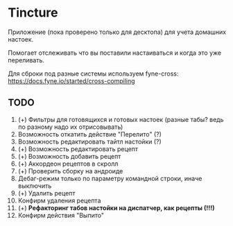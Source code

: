 # Tincture

Приложение (пока проверено только для десктопа) для учета домашних настоек.

Помогает отслеживать что вы поставили настаиваться и когда это уже переливать.

Для сброки под разные системы используем fyne-cross: https://docs.fyne.io/started/cross-compiling

## TODO
1. (+) Фильтры для готовящихся и готовых настоек (разные табы? ведь по разному надо их отрисовывать) 
2. Возможность откатить действие "Перелито" (?)
3. Возможность редактировать тайтл настойки (?)
4. (+) Возможность редактировать рецепт
5. (+) Возможность добавить рецепт
6. (+) Аккордеон рецептов в скролл
7. (+) Проверить сборку на андроиде
8. Дебаг-режим только по параметру командной строки, иначе выключить
9. (+) Удалить рецепт
10. Конфирм удаления рецепта
11. (+) **Рефакторинг табов настойки на диспатчер, как рецепты (!!!)**
12. Конфирм действия "Выпито"


